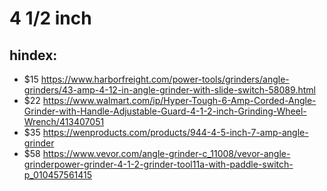 # 4 1/2 inch
## hindex:
- $15  https://www.harborfreight.com/power-tools/grinders/angle-grinders/43-amp-4-12-in-angle-grinder-with-slide-switch-58089.html
- $22  https://www.walmart.com/ip/Hyper-Tough-6-Amp-Corded-Angle-Grinder-with-Handle-Adjustable-Guard-4-1-2-inch-Grinding-Wheel-Wrench/413407051
- $35  https://wenproducts.com/products/944-4-5-inch-7-amp-angle-grinder
- $58  https://www.vevor.com/angle-grinder-c_11008/vevor-angle-grinderpower-grinder-4-1-2-grinder-tool11a-with-paddle-switch-p_010457561415
